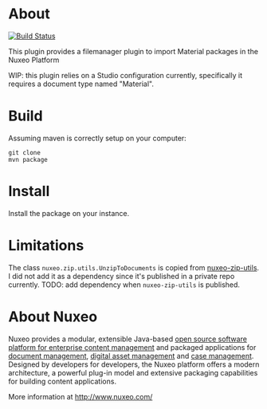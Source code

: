 # About

[![Build Status](https://qa.nuxeo.org/jenkins/buildStatus/icon?job=Sandbox/sandbox_nuxeo-material-compound-asset-master)](https://qa.nuxeo.org/jenkins/job/Sandbox/job/sandbox_nuxeo-material-compound-asset-master/)

This plugin provides a filemanager plugin to import Material packages in the Nuxeo Platform

WIP: this plugin relies on a Studio configuration currently, specifically it requires a document type named "Material".

# Build

Assuming maven is correctly setup on your computer:

```
git clone
mvn package
```

# Install

Install the package on your instance.


# Limitations

The class `nuxeo.zip.utils.UnzipToDocuments` is copied from [nuxeo-zip-utils](https://github.com/nuxeo-sandbox/nuxeo-zip-utils). I did not add it as a dependency since it's published in a private repo currently. TODO: add dependency when `nuxeo-zip-utils` is published.

# About Nuxeo

Nuxeo provides a modular, extensible Java-based [open source software platform for enterprise content management](http://www.nuxeo.com/en/products/ep) and packaged applications for [document management](http://www.nuxeo.com/en/products/document-management), [digital asset management](http://www.nuxeo.com/en/products/dam) and [case management](http://www.nuxeo.com/en/products/case-management). Designed by developers for developers, the Nuxeo platform offers a modern architecture, a powerful plug-in model and extensive packaging capabilities for building content applications.

More information at <http://www.nuxeo.com/>
